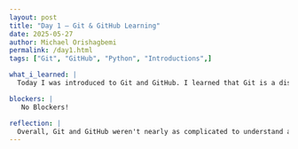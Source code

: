 ```yaml
---
layout: post
title: "Day 1 – Git & GitHub Learning"
date: 2025-05-27
author: Michael Orishagbemi
permalink: /day1.html
tags: ["Git", "GitHub", "Python", "Introductions",]

what_i_learned: |
  Today I was introduced to Git and GitHub. I learned that Git is a distributed version control system that helps track changes to the source code, while GitHub is a web-based platform that hosts Git repositories. 

blockers: |
   No Blockers!

reflection: |
  Overall, Git and GitHub weren't nearly as complicated to understand as I previously thought. I'm am now more confident in my abilities in navigating the platform and using Git in my future work.
---
```

